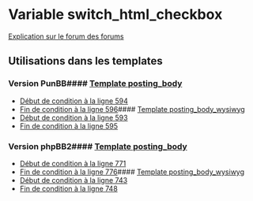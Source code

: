 # Variable switch_html_checkbox
[Explication sur le forum des forums](http://forum.forumactif.com/t294113-listing-des-variables#switch_html_checkbox)
## Utilisations dans les templates
### Version PunBB#### [Template posting_body](punbb/posting_body.md)
* [Début de condition à la ligne 594](../punbb/posting_body.tpl#L594)
* [Fin de condition à la ligne 596](../punbb/posting_body.tpl#L596)#### [Template posting_body_wysiwyg](punbb/posting_body_wysiwyg.md)
* [Début de condition à la ligne 593](../punbb/posting_body_wysiwyg.tpl#L593)
* [Fin de condition à la ligne 595](../punbb/posting_body_wysiwyg.tpl#L595)
### Version phpBB2#### [Template posting_body](subsilver/posting_body.md)
* [Début de condition à la ligne 771](../subsilver/posting_body.tpl#L771)
* [Fin de condition à la ligne 776](../subsilver/posting_body.tpl#L776)#### [Template posting_body_wysiwyg](subsilver/posting_body_wysiwyg.md)
* [Début de condition à la ligne 743](../subsilver/posting_body_wysiwyg.tpl#L743)
* [Fin de condition à la ligne 748](../subsilver/posting_body_wysiwyg.tpl#L748)